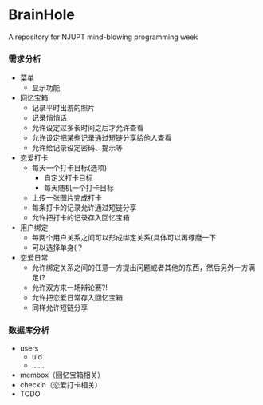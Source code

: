 # BrainHole
A repository for NJUPT mind-blowing programming week

### 需求分析

- 菜单
    - 显示功能
- 回忆宝箱
    - 记录平时出游的照片
    - 记录悄悄话
    - 允许设定过多长时间之后才允许查看
    - 允许设定把某些记录通过短链分享给他人查看
    - 允许给记录设定密码、提示等
- 恋爱打卡
    - 每天一个打卡目标(选项)
        - 自定义打卡目标
        - 每天随机一个打卡目标
    - 上传一张图片完成打卡
    - 每条打卡的记录允许通过短链分享
    - 允许把打卡的记录存入回忆宝箱
- 用户绑定
    - 每两个用户关系之间可以形成绑定关系(具体可以再琢磨一下
    - 可以选择单身(？
- 恋爱日常
    - 允许绑定关系之间的任意一方提出问题或者其他的东西，然后另外一方满足(?
    - ~~允许双方来一场辩论赛?!~~
    - 允许把恋爱日常存入回忆宝箱
    - 同样允许短链分享

### 数据库分析

- users
    - uid
    - ......
- membox（回忆宝箱相关）
- checkin（恋爱打卡相关）
- TODO
